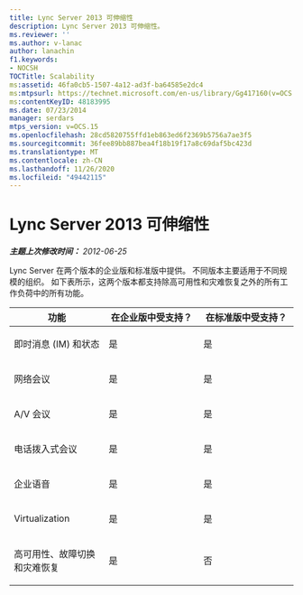 ```yaml
---
title: Lync Server 2013 可伸缩性
description: Lync Server 2013 可伸缩性。
ms.reviewer: ''
ms.author: v-lanac
author: lanachin
f1.keywords:
- NOCSH
TOCTitle: Scalability
ms:assetid: 46fa0cb5-1507-4a12-ad3f-ba64585e2dc4
ms:mtpsurl: https://technet.microsoft.com/en-us/library/Gg417160(v=OCS.15)
ms:contentKeyID: 48183995
ms.date: 07/23/2014
manager: serdars
mtps_version: v=OCS.15
ms.openlocfilehash: 28cd5820755ffd1eb863ed6f2369b5756a7ae3f5
ms.sourcegitcommit: 36fee89bb887bea4f18b19f17a8c69daf5bc423d
ms.translationtype: MT
ms.contentlocale: zh-CN
ms.lasthandoff: 11/26/2020
ms.locfileid: "49442115"
---
```

# <a name="scalability-with-lync-server-2013"></a>Lync Server 2013 可伸缩性

<div data-xmlns="http://www.w3.org/1999/xhtml">

<div class="topic" data-xmlns="http://www.w3.org/1999/xhtml" data-msxsl="urn:schemas-microsoft-com:xslt" data-cs="https://msdn.microsoft.com/">

<div data-asp="https://msdn2.microsoft.com/asp">



</div>

<div id="mainSection">

<div id="mainBody">

<span> </span>

_**主题上次修改时间：** 2012-06-25_

Lync Server 在两个版本的企业版和标准版中提供。 不同版本主要适用于不同规模的组织。 如下表所示，这两个版本都支持除高可用性和灾难恢复之外的所有工作负荷中的所有功能。


<table>
<colgroup>
<col style="width: 33%" />
<col style="width: 33%" />
<col style="width: 33%" />
</colgroup>
<thead>
<tr class="header">
<th>功能</th>
<th>在企业版中受支持？</th>
<th>在标准版中受支持？</th>
</tr>
</thead>
<tbody>
<tr class="odd">
<td><p>即时消息 (IM) 和状态</p></td>
<td><p>是</p></td>
<td><p>是</p></td>
</tr>
<tr class="even">
<td><p>网络会议</p></td>
<td><p>是</p></td>
<td><p>是</p></td>
</tr>
<tr class="odd">
<td><p>A/V 会议</p></td>
<td><p>是</p></td>
<td><p>是</p></td>
</tr>
<tr class="even">
<td><p>电话拨入式会议</p></td>
<td><p>是</p></td>
<td><p>是</p></td>
</tr>
<tr class="odd">
<td><p>企业语音</p></td>
<td><p>是</p></td>
<td><p>是</p></td>
</tr>
<tr class="even">
<td><p>Virtualization</p></td>
<td><p>是</p></td>
<td><p>是</p></td>
</tr>
<tr class="odd">
<td><p>高可用性、故障切换和灾难恢复</p></td>
<td><p>是</p></td>
<td><p>否</p></td>
</tr>
</tbody>
</table>


</div>

<span> </span>

</div>

</div>

</div>

